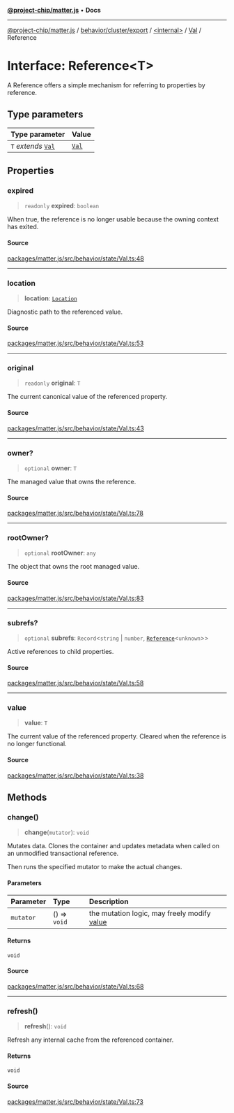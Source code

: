 [**@project-chip/matter.js**](../../../../../../../README.md) • **Docs**

***

[@project-chip/matter.js](../../../../../../../modules.md) / [behavior/cluster/export](../../../../README.md) / [\<internal\>](../../../README.md) / [Val](../README.md) / Reference

# Interface: Reference\<T\>

A Reference offers a simple mechanism for referring to properties by reference.

## Type parameters

| Type parameter | Value |
| :------ | :------ |
| `T` *extends* [`Val`](../../../README.md#val) | [`Val`](../../../README.md#val) |

## Properties

### expired

> `readonly` **expired**: `boolean`

When true, the reference is no longer usable because the owning context has exited.

#### Source

[packages/matter.js/src/behavior/state/Val.ts:48](https://github.com/project-chip/matter.js/blob/7a8cbb56b87d4ccf34bec5a9a95ab40a1711324f/packages/matter.js/src/behavior/state/Val.ts#L48)

***

### location

> **location**: [`Location`](../../../../../../export/namespaces/AccessControl/interfaces/Location.md)

Diagnostic path to the referenced value.

#### Source

[packages/matter.js/src/behavior/state/Val.ts:53](https://github.com/project-chip/matter.js/blob/7a8cbb56b87d4ccf34bec5a9a95ab40a1711324f/packages/matter.js/src/behavior/state/Val.ts#L53)

***

### original

> `readonly` **original**: `T`

The current canonical value of the referenced property.

#### Source

[packages/matter.js/src/behavior/state/Val.ts:43](https://github.com/project-chip/matter.js/blob/7a8cbb56b87d4ccf34bec5a9a95ab40a1711324f/packages/matter.js/src/behavior/state/Val.ts#L43)

***

### owner?

> `optional` **owner**: `T`

The managed value that owns the reference.

#### Source

[packages/matter.js/src/behavior/state/Val.ts:78](https://github.com/project-chip/matter.js/blob/7a8cbb56b87d4ccf34bec5a9a95ab40a1711324f/packages/matter.js/src/behavior/state/Val.ts#L78)

***

### rootOwner?

> `optional` **rootOwner**: `any`

The object that owns the root managed value.

#### Source

[packages/matter.js/src/behavior/state/Val.ts:83](https://github.com/project-chip/matter.js/blob/7a8cbb56b87d4ccf34bec5a9a95ab40a1711324f/packages/matter.js/src/behavior/state/Val.ts#L83)

***

### subrefs?

> `optional` **subrefs**: `Record`\<`string` \| `number`, [`Reference`](Reference.md)\<`unknown`\>\>

Active references to child properties.

#### Source

[packages/matter.js/src/behavior/state/Val.ts:58](https://github.com/project-chip/matter.js/blob/7a8cbb56b87d4ccf34bec5a9a95ab40a1711324f/packages/matter.js/src/behavior/state/Val.ts#L58)

***

### value

> **value**: `T`

The current value of the referenced property.  Cleared when the reference is no longer functional.

#### Source

[packages/matter.js/src/behavior/state/Val.ts:38](https://github.com/project-chip/matter.js/blob/7a8cbb56b87d4ccf34bec5a9a95ab40a1711324f/packages/matter.js/src/behavior/state/Val.ts#L38)

## Methods

### change()

> **change**(`mutator`): `void`

Mutates data.  Clones the container and updates metadata when called on an unmodified transactional
reference.

Then runs the specified mutator to make the actual changes.

#### Parameters

| Parameter | Type | Description |
| :------ | :------ | :------ |
| `mutator` | () => `void` | the mutation logic, may freely modify [value](Reference.md#value) |

#### Returns

`void`

#### Source

[packages/matter.js/src/behavior/state/Val.ts:68](https://github.com/project-chip/matter.js/blob/7a8cbb56b87d4ccf34bec5a9a95ab40a1711324f/packages/matter.js/src/behavior/state/Val.ts#L68)

***

### refresh()

> **refresh**(): `void`

Refresh any internal cache from the referenced container.

#### Returns

`void`

#### Source

[packages/matter.js/src/behavior/state/Val.ts:73](https://github.com/project-chip/matter.js/blob/7a8cbb56b87d4ccf34bec5a9a95ab40a1711324f/packages/matter.js/src/behavior/state/Val.ts#L73)

